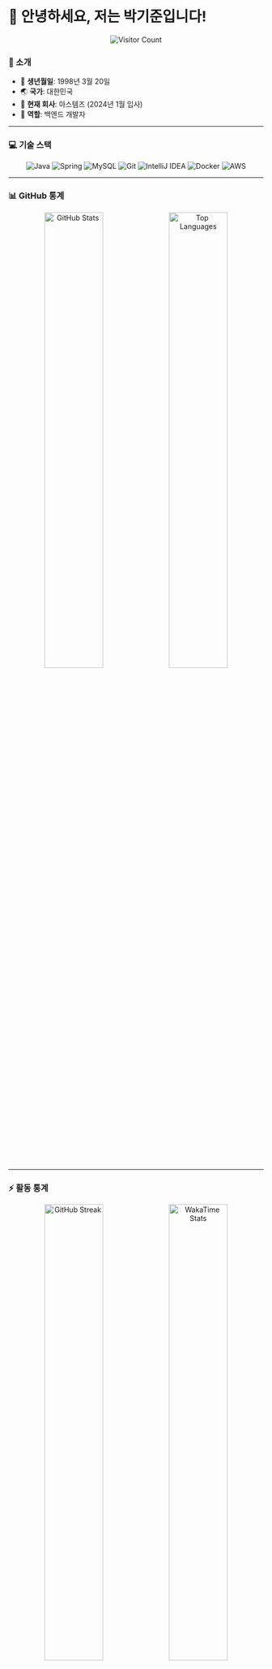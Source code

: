 # 👋 안녕하세요, 저는 박기준입니다!

<div align="center">
  <img src="https://komarev.com/ghpvc/?username=Park-GiJun&style=for-the-badge&color=blueviolet" alt="Visitor Count" />
</div>

### 📝 소개
- 🎂 **생년월일**: 1998년 3월 20일
- 🌏 **국가**: 대한민국
- 🏢 **현재 회사**: 아스템즈 (2024년 1월 입사)
- 💼 **역할**: 백엔드 개발자

---

### 💻 기술 스택
<div align="center">
  <img src="https://img.shields.io/badge/Java-007396?style=for-the-badge&logo=java&logoColor=white" alt="Java" />
  <img src="https://img.shields.io/badge/Spring-6DB33F?style=for-the-badge&logo=spring&logoColor=white" alt="Spring" />
  <img src="https://img.shields.io/badge/MySQL-4479A1?style=for-the-badge&logo=mysql&logoColor=white" alt="MySQL" />
  <img src="https://img.shields.io/badge/Git-F05032?style=for-the-badge&logo=git&logoColor=white" alt="Git" />
  <img src="https://img.shields.io/badge/IntelliJ_IDEA-000000?style=for-the-badge&logo=intellij-idea&logoColor=white" alt="IntelliJ IDEA" />
  <img src="https://img.shields.io/badge/Docker-2496ED?style=for-the-badge&logo=docker&logoColor=white" alt="Docker" />
  <img src="https://img.shields.io/badge/AWS-232F3E?style=for-the-badge&logo=amazon-aws&logoColor=white" alt="AWS" />
</div>

---

### 📊 GitHub 통계
<div align="center" style="overflow-x: auto;">
  <img src="https://github-readme-stats.vercel.app/api?username=Park-GiJun&show_icons=true&theme=default&hide_border=true&text_color=808080&title_color=000000&icon_color=000000" alt="GitHub Stats" width="48%" />
  <img src="https://github-readme-stats.vercel.app/api/top-langs/?username=Park-GiJun&layout=compact&theme=default&hide_border=true&text_color=808080&title_color=000000" alt="Top Languages" width="48%" />
</div>

---

### ⚡ 활동 통계
<div align="center" style="overflow-x: auto;">
  <img src="https://github-readme-streak-stats.herokuapp.com/?user=Park-GiJun&theme=default&hide_border=true" alt="GitHub Streak" width="48%" />
  <img src="https://github-readme-stats.vercel.app/api/wakatime?username=GijunPark&api_key=waka_e1c5461f-6b16-4c99-8f81-c75d7b6fc570&layout=compact&theme=default&hide_border=true&text_color=808080&title_color=000000" alt="WakaTime Stats" width="48%" />
</div>

---

### 🏆 GitHub 트로피
<div align="center" style="overflow-x: auto;">
  <img src="https://github-profile-trophy.vercel.app/?username=Park-GiJun&theme=default&no-frame=true&margin-w=15" alt="GitHub Trophies" />
</div>

---

### 🌟 기여도 요약
<div align="center" style="overflow-x: auto;">
  <img src="https://github-profile-summary-cards.vercel.app/api/cards/profile-details?username=Park-GiJun&theme=default" alt="Contribution Summary" />
</div>

<picture>
  <source media="(prefers-color-scheme: dark)" srcset="https://raw.githubusercontent.com/Park-GiJun/Park-GiJun/output/github-contribution-grid-snake-dark.svg">
  <source media="(prefers-color-scheme: light)" srcset="https://raw.githubusercontent.com/Park-GiJun/Park-GiJun/output/github-contribution-grid-snake.svg">
  <img alt="github contribution grid snake animation" src="https://raw.githubusercontent.com/Park-GiJun/Park-GiJun/output/github-contribution-grid-snake.svg">
</picture>

---

### 🌐 링크
- 📄 [이력서](https://resume.olm.life)
- 🔗 [프로젝트 웹사이트](https://olm.life)

---

### 📫 연락처
<div align="center">
  <a href="mailto:tpgj98@naver.com">
    <img src="https://img.shields.io/badge/이메일-tpgj98@naver.com-0078D4?style=for-the-badge&logo=gmail&logoColor=white" />
  </a>
</div>

---

<div align="center">
  
### 현재 작업 중... 🔨
🌱 스프링부트와 JPA 학습 중
🔭 백엔드 개발 스킬 향상
⚡ 새로운 기술 스택 습득
</div>

감사합니다! 😊



